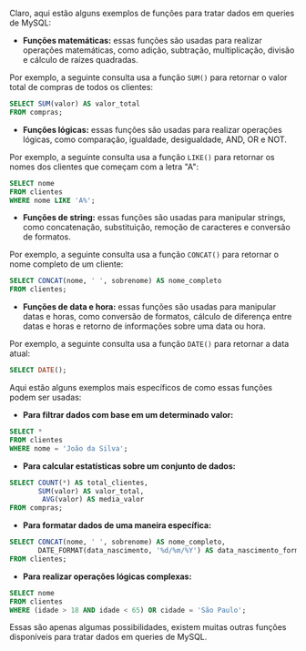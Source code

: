 Claro, aqui estão alguns exemplos de funções para tratar dados em queries de MySQL:

* **Funções matemáticas:** essas funções são usadas para realizar operações matemáticas, como adição, subtração, multiplicação, divisão e cálculo de raízes quadradas.

Por exemplo, a seguinte consulta usa a função `SUM()` para retornar o valor total de compras de todos os clientes:

```sql
SELECT SUM(valor) AS valor_total
FROM compras;
```

* **Funções lógicas:** essas funções são usadas para realizar operações lógicas, como comparação, igualdade, desigualdade, AND, OR e NOT.

Por exemplo, a seguinte consulta usa a função `LIKE()` para retornar os nomes dos clientes que começam com a letra "A":

```sql
SELECT nome
FROM clientes
WHERE nome LIKE 'A%';
```

* **Funções de string:** essas funções são usadas para manipular strings, como concatenação, substituição, remoção de caracteres e conversão de formatos.

Por exemplo, a seguinte consulta usa a função `CONCAT()` para retornar o nome completo de um cliente:

```sql
SELECT CONCAT(nome, ' ', sobrenome) AS nome_completo
FROM clientes;
```

* **Funções de data e hora:** essas funções são usadas para manipular datas e horas, como conversão de formatos, cálculo de diferença entre datas e horas e retorno de informações sobre uma data ou hora.

Por exemplo, a seguinte consulta usa a função `DATE()` para retornar a data atual:

```sql
SELECT DATE();
```

Aqui estão alguns exemplos mais específicos de como essas funções podem ser usadas:

* **Para filtrar dados com base em um determinado valor:**

```sql
SELECT *
FROM clientes
WHERE nome = 'João da Silva';
```

* **Para calcular estatísticas sobre um conjunto de dados:**

```sql
SELECT COUNT(*) AS total_clientes,
       SUM(valor) AS valor_total,
        AVG(valor) AS media_valor
FROM compras;
```

* **Para formatar dados de uma maneira específica:**

```sql
SELECT CONCAT(nome, ' ', sobrenome) AS nome_completo,
       DATE_FORMAT(data_nascimento, '%d/%m/%Y') AS data_nascimento_formatada
FROM clientes;
```

* **Para realizar operações lógicas complexas:**

```sql
SELECT nome
FROM clientes
WHERE (idade > 18 AND idade < 65) OR cidade = 'São Paulo';
```

Essas são apenas algumas possibilidades, existem muitas outras funções disponíveis para tratar dados em queries de MySQL.
